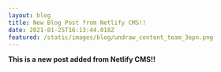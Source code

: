 ```yaml
---
layout: blog
title: New Blog Post from Netlify CMS!!
date: 2021-01-25T16:13:44.018Z
featured: /static/images/blog/undraw_content_team_3epn.png
---
```

**This is a new post added from Netlify CMS!!**